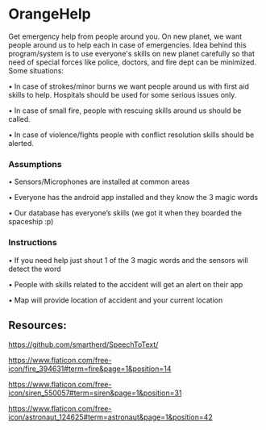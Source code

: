 # OrangeHelp

Get emergency help from people around you. On new planet, we want people around us to help each in case of emergencies. Idea behind this program/system is to use everyone's skills on new planet carefully so that need of special forces like police, doctors, and fire dept can be minimized. Some situations:


•    In case of strokes/minor burns we want people around us with first aid skills to help. Hospitals should be used for some serious issues only.

•    In case of small fire, people with rescuing skills around us should be called.

•    In case of violence/fights people with conflict resolution skills should be alerted.

### Assumptions


•    Sensors/Microphones are installed at common areas

•    Everyone has the android app installed and they know the 3 magic words

•    Our database has everyone’s skills (we got it when they boarded the spaceship :p)


### Instructions


•    If you need help just shout 1 of the 3 magic words and the sensors will
       detect the word
       
•    People with skills related to the accident will get an alert on their app

•    Map will provide location of accident and your current location



## Resources:

https://github.com/smartherd/SpeechToText/

https://www.flaticon.com/free-icon/fire_394631#term=fire&page=1&position=14

https://www.flaticon.com/free-icon/siren_550057#term=siren&page=1&position=31

https://www.flaticon.com/free-icon/astronaut_124625#term=astronaut&page=1&position=42

